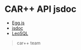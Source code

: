 # CAR++ API jsdoc

- [Egg.js]
- [jsdoc]
- [LeoSQL]

[Egg.js]: https://eggjs.org/zh-cn/
[jsdoc]: http://usejsdoc.org/
[LeoSQL]: https://github.com/axolo/leosql

> car++ team
